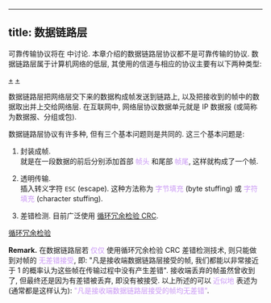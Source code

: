 
---
title: 数据链路层
---

<style>
hint {
  color: gray;  
}
em {
  color: rgb(201, 152, 244);
  font-style: normal;
}
</style>

可靠传输协议将在 [](/408/network/transport-layer.md) 中讨论. 本章介绍的数据链路层协议都不是可靠传输的协议. 数据链路层属于计算机网络的低层, 其使用的信道与相应的协议主要有以下两种类型:

[+](/408/network/point-to-point.md#:embed)
[+](/408/network/broadcast.md#:embed)

数据链路层把网络层交下来的数据构成帧发送到链路上, 以及把接收到的帧中的数据取出并上交给网络层. 在互联网中, 网络层协议数据单元就是 IP 数据报 (或简称为数据报、分组或包).

数据链路层协议有许多种, 但有三个基本问题则是共同的. 这三个基本问题是:

1. 封装成帧. \
  就是在一段数据的前后分别添加首部 *帧头* 和尾部 *帧尾*, 这样就构成了一个帧. 

2. 透明传输. \
  插入转义字符 `ESC` (escape). 这种方法称为 *字节填充* (byte stuffing) 或 *字符填充* (character stuffing). 

3. 差错检测. 目前广泛使用 [循环冗余检验 CRC](/408/network/cyclic-redundancy-check.md).

[循环冗余检验](/408/network/cyclic-redundancy-check.md#:embed)

$\textbf{Remark.}$ 在数据链路层若 *仅仅* 使用循环冗余检验 CRC 差错检测技术, 则只能做到对帧的 *无差错接受*, 即: "凡是接收端数据链路层接受的帧, 我们都能以非常接近于 1 的概率认为这些帧在传输过程中没有产生差错". 接收端丢弃的帧虽然曾收到了, 但最终还是因为有差错被丢弃, 即没有被接受. 以上所述的可以 *近似地* 表述为 (通常都是这样认为): *"凡是接收端数据链路层接受的帧均无差错"*.
